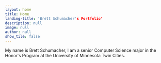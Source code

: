 ```yaml
---
layout: home
title: Home
landing-title: 'Brett Schumacher's Portfolio'
description: null
image: null
author: null
show_tile: false
---
```


My name is Brett Schumacher, I am a senior Computer Science major in the Honor's Program at the University of Minnesota Twin Cities.

